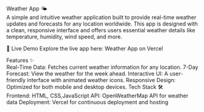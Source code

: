 Weather App 🌤️<br>
A simple and intuitive weather application built to provide real-time weather updates and forecasts for any location worldwide. This app is designed with a clean, responsive interface and offers users essential weather details like temperature, humidity, wind speed, and more.

🔗 Live Demo
Explore the live app here: Weather App on Vercel

Features ✨<br>
Real-Time Data: Fetches current weather information for any location.
7-Day Forecast: View the weather for the week ahead.
Interactive UI: A user-friendly interface with animated weather icons.
Responsive Design: Optimized for both mobile and desktop devices.
Tech Stack 🛠️<br>
Frontend: HTML, CSS,JavaScript
API: OpenWeatherMap API for weather data
Deployment: Vercel for continuous deployment and hosting
